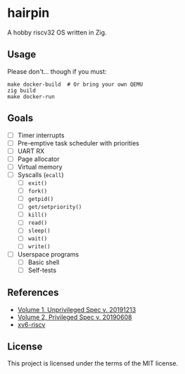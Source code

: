 # hairpin

A hobby riscv32 OS written in Zig.

## Usage

Please don't... though if you must:

```
make docker-build  # Or bring your own QEMU
zig build
make docker-run
```

## Goals

- [ ] Timer interrupts
- [ ] Pre-emptive task scheduler with priorities
- [ ] UART RX
- [ ] Page allocator
- [ ] Virtual memory
- [ ] Syscalls (`ecall`)
  - [ ] `exit()`
  - [ ] `fork()`
  - [ ] `getpid()`
  - [ ] `get/setpriority()`
  - [ ] `kill()`
  - [ ] `read()`
  - [ ] `sleep()`
  - [ ] `wait()`
  - [ ] `write()`
- [ ] Userspace programs
  - [ ] Basic shell
  - [ ] Self-tests

## References

- [Volume 1, Unprivileged Spec v. 20191213](https://github.com/riscv/riscv-isa-manual/releases/download/Ratified-IMAFDQC/riscv-spec-20191213.pdf)
- [Volume 2, Privileged Spec v. 20190608](https://github.com/riscv/riscv-isa-manual/releases/download/Ratified-IMFDQC-and-Priv-v1.11/riscv-privileged-20190608.pdf)
- [xv6-riscv](https://github.com/mit-pdos/xv6-riscv)

## License

This project is licensed under the terms of the MIT license.
